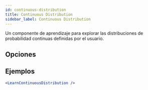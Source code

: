 ```yaml
---
id: continuous-distribution
title: Continuous Distribution
sidebar_label: Continuous Distribution
---
```


Un componente de aprendizaje para explorar las distribuciones de probabilidad continuas definidas por el usuario.

## Opciones



## Ejemplos

```jsx live
<LearnContinuousDistribution />
```

